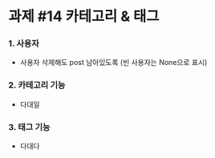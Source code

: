 # 과제 #14 카테고리 & 태그

### 1. 사용자
- 사용자 삭제해도 post 남아있도록 (빈 사용자는 None으로 표시)

### 2. 카테고리 기능
- 다대일

### 3. 태그 기능
- 다대다

